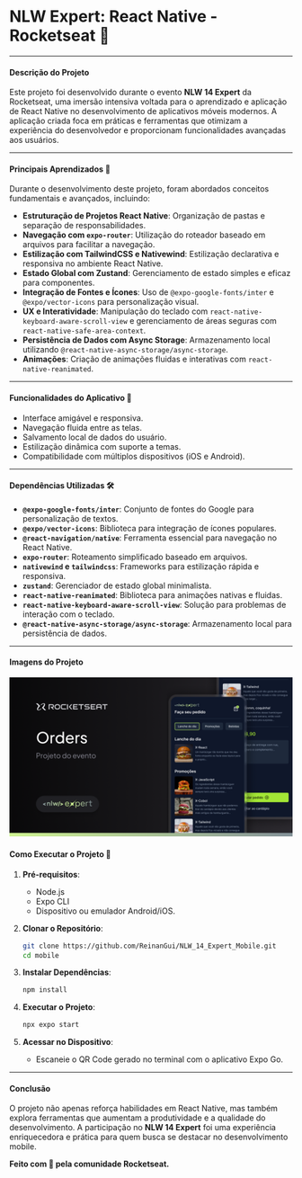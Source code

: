 # NLW Expert: React Native - Rocketseat 🚀

---

#### Descrição do Projeto
Este projeto foi desenvolvido durante o evento **NLW 14 Expert** da Rocketseat, uma imersão intensiva voltada para o aprendizado e aplicação de React Native no desenvolvimento de aplicativos móveis modernos. A aplicação criada foca em práticas e ferramentas que otimizam a experiência do desenvolvedor e proporcionam funcionalidades avançadas aos usuários.

---

#### Principais Aprendizados 🧠
Durante o desenvolvimento deste projeto, foram abordados conceitos fundamentais e avançados, incluindo:

- **Estruturação de Projetos React Native**: Organização de pastas e separação de responsabilidades.
- **Navegação com `expo-router`**: Utilização do roteador baseado em arquivos para facilitar a navegação.
- **Estilização com TailwindCSS e Nativewind**: Estilização declarativa e responsiva no ambiente React Native.
- **Estado Global com Zustand**: Gerenciamento de estado simples e eficaz para componentes.
- **Integração de Fontes e Ícones**: Uso de `@expo-google-fonts/inter` e `@expo/vector-icons` para personalização visual.
- **UX e Interatividade**: Manipulação do teclado com `react-native-keyboard-aware-scroll-view` e gerenciamento de áreas seguras com `react-native-safe-area-context`.
- **Persistência de Dados com Async Storage**: Armazenamento local utilizando `@react-native-async-storage/async-storage`.
- **Animações**: Criação de animações fluidas e interativas com `react-native-reanimated`.

---

#### Funcionalidades do Aplicativo 📱
- Interface amigável e responsiva.
- Navegação fluida entre as telas.
- Salvamento local de dados do usuário.
- Estilização dinâmica com suporte a temas.
- Compatibilidade com múltiplos dispositivos (iOS e Android).

---

#### Dependências Utilizadas 🛠️

- **`@expo-google-fonts/inter`**: Conjunto de fontes do Google para personalização de textos.
- **`@expo/vector-icons`**: Biblioteca para integração de ícones populares.
- **`@react-navigation/native`**: Ferramenta essencial para navegação no React Native.
- **`expo-router`**: Roteamento simplificado baseado em arquivos.
- **`nativewind` e `tailwindcss`**: Frameworks para estilização rápida e responsiva.
- **`zustand`**: Gerenciador de estado global minimalista.
- **`react-native-reanimated`**: Biblioteca para animações nativas e fluidas.
- **`react-native-keyboard-aware-scroll-view`**: Solução para problemas de interação com o teclado.
- **`@react-native-async-storage/async-storage`**: Armazenamento local para persistência de dados.

---

#### Imagens do Projeto

<img src="./mobile/assets/images/thumbnail.png" alt="thumbnail" />

#### Como Executar o Projeto 🚀

1. **Pré-requisitos**:
   - Node.js
   - Expo CLI
   - Dispositivo ou emulador Android/iOS.

2. **Clonar o Repositório**:
   ```bash
   git clone https://github.com/ReinanGui/NLW_14_Expert_Mobile.git
   cd mobile
   ```

3. **Instalar Dependências**:
   ```bash
   npm install
   ```

4. **Executar o Projeto**:
   ```bash
   npx expo start
   ```

5. **Acessar no Dispositivo**:
   - Escaneie o QR Code gerado no terminal com o aplicativo Expo Go.

---

#### Conclusão
O projeto não apenas reforça habilidades em React Native, mas também explora ferramentas que aumentam a produtividade e a qualidade do desenvolvimento. A participação no **NLW 14 Expert** foi uma experiência enriquecedora e prática para quem busca se destacar no desenvolvimento mobile.

**Feito com 💜 pela comunidade Rocketseat.**


